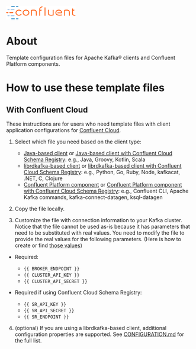 ![image](images/confluent-logo-300-2.png)

# About

Template configuration files for Apache Kafka® clients and Confluent Platform components.

# How to use these template files

## With Confluent Cloud

These instructions are for users who need template files with client application configurations for [Confluent Cloud](https://www.confluent.io/confluent-cloud/?utm_source=github&utm_medium=demo&utm_campaign=ch.examples_type.community_content.clients-ccloud).

1. Select which file you need based on the client type:

   * [Java-based client](clients/cloud/java.config) or [Java-based client with Confluent Cloud Schema Registry](clients/cloud/java-sr.config): e.g., Java, Groovy, Kotlin, Scala
   * [librdkafka-based client](clients/cloud/librdkafka.config) or [librdkafka-based client with Confluent Cloud Schema Registry](clients/cloud/librdkafka-sr.config): e.g., Python, Go, Ruby, Node, kafkacat, .NET, C, Clojure
   * [Confluent Platform component](clients/cloud/java.config) or [Confluent Platform component with Confluent Cloud Schema Registry](clients/cloud/java-sr.config): e.g., Confluent CLI, Apache Kafka commands, kafka-connect-datagen, ksql-datagen 

2. Copy the file locally.

3. Customize the file with connection information to your Kafka cluster. Notice that the file cannot be used as-is because it has parameters that need to be substituted with real values.  You need to modify the file to provide the real values for the following parameters. (Here is how to create or find [those values](https://docs.confluent.io/current/cloud/using/config-client.html#librdkafka-based-c-clients?utm_source=github&utm_medium=demo&utm_campaign=ch.examples_type.community_content.clients-ccloud))

  * Required:

    * `{{ BROKER_ENDPOINT }}`
    * `{{ CLUSTER_API_KEY }}`
    * `{{ CLUSTER_API_SECRET }}`

  * Required if using Confluent Cloud Schema Registry:

    * `{{ SR_API_KEY }}`
    * `{{ SR_API_SECRET }}`
    * `{{ SR_ENDPOINT }}`

4. (optional) If you are using a librdkafka-based client, additional configuration properties are supported. See [CONFIGURATION.md](https://github.com/edenhill/librdkafka/blob/master/CONFIGURATION.md) for the full list.		

